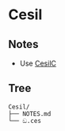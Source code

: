 # Cesil
## Notes
- Use [CesilC](https://github.com/danik4985/cesilc)
## Tree
```
Cesil/
├── NOTES.md
└── ඞ.ces
```
